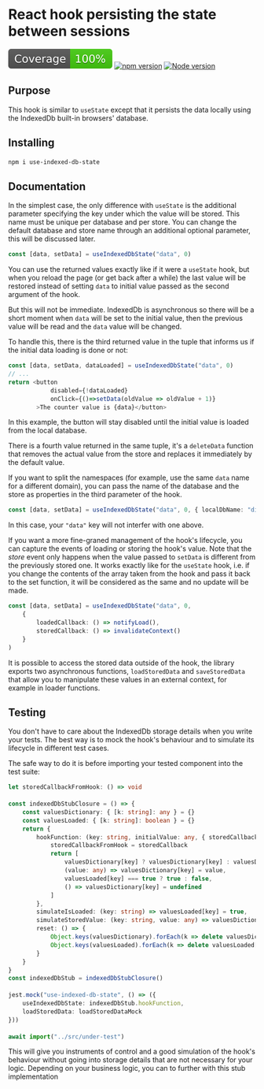 # React hook persisting the state between sessions

![Coverage](./badges/coverage.svg) [![npm version](https://badge.fury.io/js/use-indexed-db-state.svg)](https://badge.fury.io/js/![typizator](https://badge.fury.io/js/use-indexed-db-state.svg)) [![Node version](https://img.shields.io/node/v/use-indexed-db-state.svg?style=flat)](https://nodejs.org/)

## Purpose

This hook is similar to `useState` except that it persists the data locally using the IndexedDb built-in browsers' database.

## Installing

```bash
npm i use-indexed-db-state
```

## Documentation

In the simplest case, the only difference with `useState` is the additional parameter specifying the key under which the value will be stored. This name must be unique per database and per store. You can change the default database and store name through an additional optional parameter, this will be discussed later.

```ts
const [data, setData] = useIndexedDbState("data", 0)
```

You can use the returned values exactly like if it were a `useState` hook, but when you reload the page (or get back after a while) the last value will be restored instead of setting `data` to initial value passed as the second argument of the hook.

But this will not be immediate. IndexedDb is asynchronous so there will be a short moment when `data` will be set to the initial value, then the previous value will be read and the `data` value will be changed.

To handle this, there is the third returned value in the tuple that informs us if the initial data loading is done or not:

```ts
const [data, setData, dataLoaded] = useIndexedDbState("data", 0)
// ...
return <button
            disabled={!dataLoaded}
            onClick={()=>setData(oldValue => oldValue + 1)}
        >The counter value is {data}</button>
```

In this example, the button will stay disabled until the initial value is loaded from the local database.

There is a fourth value returned in the same tuple, it's a `deleteData` function that removes the actual value from the store and replaces it immediately by the default value.

If you want to split the namespaces (for example, use the same `data` name for a different domain), you can pass the name of the database and the store as properties in the third parameter of the hook.

```ts
const [data, setData] = useIndexedDbState("data", 0, { localDbName: "differentDatabase", storeName: "differentStore" })
```

In this case, your `"data"` key will not interfer with one above.

If you want a more fine-graned management of the hook's lifecycle, you can capture the events of loading or storing the hook's value. Note that the _store_ event only happens when the value passed to `setData` is different from the previously stored one. It works exactly like for the `useState` hook, i.e. if you change the contents of the array taken from the hook and pass it back to the set function, it will be considered as the same and no update will be made.

```ts
const [data, setData] = useIndexedDbState("data", 0, 
    { 
        loadedCallback: () => notifyLoad(),
        storedCallback: () => invalidateContext()
    }
)
```

It is possible to access the stored data outside of the hook, the library exports two asynchronous functions, `loadStoredData` and `saveStoredData` that allow you to manipulate these values in an external context, for example in loader functions.

## Testing

You don't have to care about the IndexedDb storage details when you write your tests. The best way is to mock the hook's behaviour and to simulate its lifecycle in different test cases.

The safe way to do it is before importing your tested component into the test suite:

```ts
let storedCallbackFromHook: () => void

const indexedDbStubClosure = () => {
    const valuesDictionary: { [k: string]: any } = {}
    const valuesLoaded: { [k: string]: boolean } = {}
    return {
        hookFunction: (key: string, initialValue: any, { storedCallback }: { storedCallback: () => void }) => {
            storedCallbackFromHook = storedCallback
            return [
                valuesDictionary[key] ? valuesDictionary[key] : valuesDictionary[key] = initialValue,
                (value: any) => valuesDictionary[key] = value,
                valuesLoaded[key] === true ? true : false,
                () => valuesDictionary[key] = undefined
            ]
        },
        simulateIsLoaded: (key: string) => valuesLoaded[key] = true,
        simulateStoredValue: (key: string, value: any) => valuesDictionary[key] = value,
        reset: () => {
            Object.keys(valuesDictionary).forEach(k => delete valuesDictionary[k])
            Object.keys(valuesLoaded).forEach(k => delete valuesLoaded[k])
        }
    }
}
const indexedDbStub = indexedDbStubClosure()

jest.mock("use-indexed-db-state", () => ({
    useIndexedDbState: indexedDbStub.hookFunction,
    loadStoredData: loadStoredDataMock
}))

await import("../src/under-test")
```

This will give you instruments of control and a good simulation of the hook's behaviour without going into storage details that are not necessary for your logic. Depending on your business logic, you can to further with this stub implementation